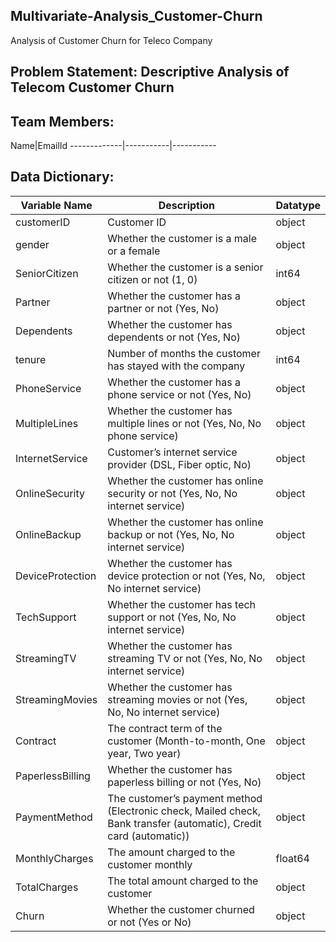 ## Multivariate-Analysis_Customer-Churn
Analysis of Customer Churn for Teleco Company

## Problem Statement:  Descriptive Analysis of Telecom Customer Churn
## Team Members:
Name|EmailId
-------------|-----------|-----------

## Data Dictionary:
Variable Name|Description|Datatype
-------------|-----------|-----------
customerID|Customer ID|object
gender|Whether the customer is a male or a female|object
SeniorCitizen|Whether the customer is a senior citizen or not (1, 0)|int64
Partner|Whether the customer has a partner or not (Yes, No)|object
Dependents|Whether the customer has dependents or not (Yes, No)|object
tenure|Number of months the customer has stayed with the company|int64
PhoneService|Whether the customer has a phone service or not (Yes, No)|object
MultipleLines|Whether the customer has multiple lines or not (Yes, No, No phone service)|object
InternetService|Customer’s internet service provider (DSL, Fiber optic, No)|object
OnlineSecurity|Whether the customer has online security or not (Yes, No, No internet service)|object
OnlineBackup|Whether the customer has online backup or not (Yes, No, No internet service)|object
DeviceProtection|Whether the customer has device protection or not (Yes, No, No internet service)|object
TechSupport|Whether the customer has tech support or not (Yes, No, No internet service)|object
StreamingTV|Whether the customer has streaming TV or not (Yes, No, No internet service)|object
StreamingMovies|Whether the customer has streaming movies or not (Yes, No, No internet service)|object
Contract|The contract term of the customer (Month-to-month, One year, Two year)|object
PaperlessBilling|Whether the customer has paperless billing or not (Yes, No)|object
PaymentMethod|The customer’s payment method (Electronic check, Mailed check, Bank transfer (automatic), Credit card (automatic))|object
MonthlyCharges|The amount charged to the customer monthly|float64
TotalCharges|The total amount charged to the customer|object
Churn|Whether the customer churned or not (Yes or No)|object

